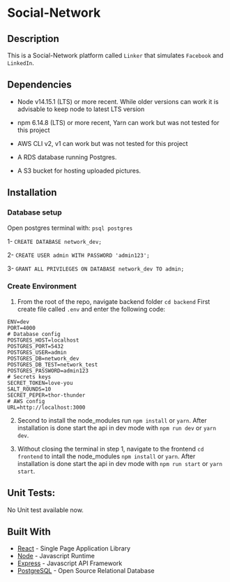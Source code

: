 # Social-Network

## Description

This is a Social-Network platform called `Linker` that simulates `Facebook` and `LinkedIn`.

## Dependencies

- Node v14.15.1 (LTS) or more recent. While older versions can work it is advisable to keep node to latest LTS version

- npm 6.14.8 (LTS) or more recent, Yarn can work but was not tested for this project

- AWS CLI v2, v1 can work but was not tested for this project

- A RDS database running Postgres.

- A S3 bucket for hosting uploaded pictures.

## Installation

### Database setup

Open postgres terminal with: `psql postgres`

1- `CREATE DATABASE network_dev;`

2- `CREATE USER admin WITH PASSWORD 'admin123';`

3- `GRANT ALL PRIVILEGES ON DATABASE network_dev TO admin;`

### Create Environment

1. From the root of the repo, navigate backend folder `cd backend` First create file called `.env` and enter the following code:

```
ENV=dev
PORT=4000
# Database config
POSTGRES_HOST=localhost
POSTGRES_PORT=5432
POSTGRES_USER=admin
POSTGRES_DB=network_dev
POSTGRES_DB_TEST=network_test
POSTGRES_PASSWORD=admin123
# Secrets keys
SECRET_TOKEN=love-you
SALT_ROUNDS=10
SECRET_PEPER=thor-thunder
# AWS config
URL=http://localhost:3000
```

2. Second to install the node_modules run `npm install` or `yarn`. After installation is done start the api in dev mode with `npm run dev` or `yarn dev`.

3. Without closing the terminal in step 1, navigate to the frontend `cd frontend` to intall the node_modules `npm install` or `yarn`. After installation is done start the api in dev mode with `npm run start` or `yarn start`.

## Unit Tests:

No Unit test available now.

## Built With

- [React](https://reactjs.org/) - Single Page Application Library
- [Node](https://nodejs.org) - Javascript Runtime
- [Express](https://expressjs.com/) - Javascript API Framework
- [PostgreSQL](https://www.postgresql.org/) - Open Source Relational Database
